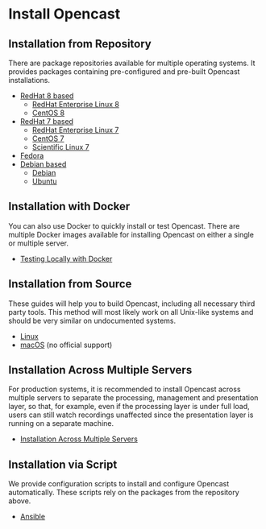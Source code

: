 Install Opencast
================


Installation from Repository
----------------------------

There are package repositories available for multiple operating systems. It provides packages containing pre-configured and
pre-built Opencast installations.

* [RedHat 8 based](rpm-el8.md)
    * [RedHat Enterprise Linux 8](rpm-el8.md)
    * [CentOS 8](rpm-el8.md)
* [RedHat 7 based](rpm-el8.md)
    * [RedHat Enterprise Linux 7](rpm-el7.md)
    * [CentOS 7](rpm-el7.md)
    * [Scientific Linux 7](rpm-el7.md)
* [Fedora](rpm-fedora.md)
* [Debian based](debs.md)
    * [Debian](debs.md)
    * [Ubuntu](debs.md)


Installation with Docker
----------------------------

You can also use Docker to quickly install or test Opencast. There are multiple Docker images available for installing
Opencast on either a single or multiple server.

* [Testing Locally with Docker](docker-local.md)


Installation from Source
------------------------

These guides will help you to build Opencast, including all necessary third party tools.
This method will most likely work on all Unix-like systems and should be very similar on undocumented systems.

* [Linux](source-linux.md)
* [macOS](source-macosx.md) (no official support)


Installation Across Multiple Servers
------------------------------------

For production systems, it is recommended to install Opencast across multiple servers to separate the processing,
management and presentation layer, so that, for example, even if the processing layer is under full load, users can
still watch recordings unaffected since the presentation layer is running on a separate machine.

* [Installation Across Multiple Servers](multiple-servers.md)


Installation via Script
-----------------------

We provide configuration scripts to install and configure Opencast automatically.  These scripts rely on the
packages from the repository above.

* [Ansible](ansible.md)
